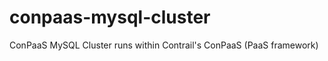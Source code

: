 conpaas-mysql-cluster
=====================

ConPaaS MySQL Cluster runs within Contrail's ConPaaS (PaaS framework)